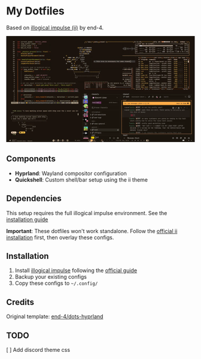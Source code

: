 # My Dotfiles

Based on [illogical impulse (ii)](https://github.com/end-4/dots-hyprland) by end-4.

![thing.webp](https://github.com/MemeCake789/dotfiles/blob/main/thing.webp)


## Components

- **Hyprland**: Wayland compositor configuration
- **Quickshell**: Custom shell/bar setup using the ii theme

## Dependencies

This setup requires the full illogical impulse environment. See the [installation guide](https://ii.clsty.link/en/ii-qs/01setup/)

**Important**: These dotfiles won't work standalone. Follow the [official ii installation](https://ii.clsty.link/en/ii-qs/01setup/) first, then overlay these configs.

## Installation

1. Install [illogical impulse](https://github.com/end-4/dots-hyprland) following the [official guide](https://ii.clsty.link/en/ii-qs/01setup/)
2. Backup your existing configs
3. Copy these configs to `~/.config/`

## Credits

Original template: [end-4/dots-hyprland](https://github.com/end-4/dots-hyprland)

## TODO
[ ] Add discord theme css
